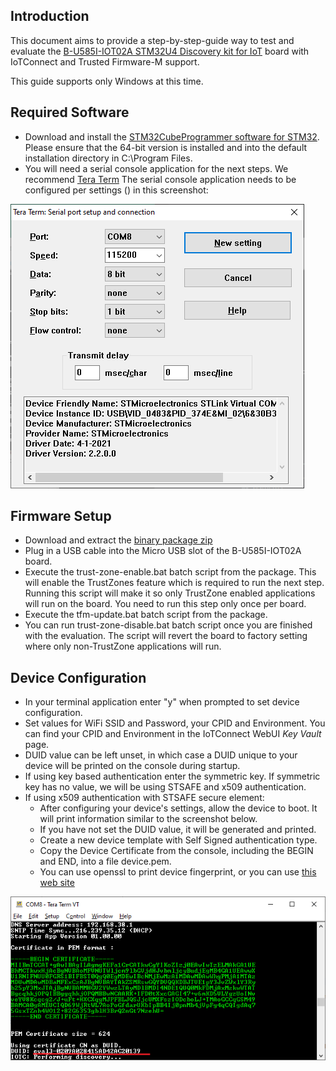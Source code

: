 ## Introduction

This document aims to provide a step-by-step-guide way to test and evaluate the 
[B-U585I-IOT02A STM32U4 Discovery kit for IoT](https://www.st.com/en/evaluation-tools/b-u585i-iot02a.html) board 
with IoTConnect and Trusted Firmware-M support.

This guide supports only Windows at this time.

## Required Software

* Download and install the [STM32CubeProgrammer software for STM32](https://www.st.com/en/development-tools/stm32cubeprog.html).
Please ensure that the 64-bit version is installed and into the default installation directory in C:\Program Files.
* You will need a serial console application for the next steps. We recommend [Tera Term](https://ttssh2.osdn.jp/index.html.en)
The serial console application needs to be configured per settings () in this screenshot:

![Tera Term Serial Settings](media/teraterm-settings.png "Tera Term Serial Settings")

## Firmware Setup

* Download and extract the [binary package zip](https://saleshosted.z13.web.core.windows.net/sdk/AzureRTOS/stm32u5-tfm-package-041823.zip)
* Plug in a USB cable into the Micro USB slot of the B-U585I-IOT02A board.
* Execute the trust-zone-enable.bat batch script from the package. 
This will enable the TrustZones feature which is required to run the next step.
Running this script will make it so only TrustZone enabled applications will run on the board.
You need to run this step only once per board. 
* Execute the tfm-update.bat batch script from the package.
* You can run trust-zone-disable.bat batch script once you are finished with the evaluation. 
The script will revert the board to factory setting where only non-TrustZone applications will run.

## Device Configuration

* In your terminal application enter "y" when prompted to set device configuration.
* Set values for WiFi SSID and Password, your CPID and Environment. 
You can find your CPID and Environment in the IoTConnect WebUI *Key Vault* page. 
* DUID value can be left unset, in which case a DUID  unique to your device 
will be printed on the console during startup.
* If using key based authentication enter the symmetric key. 
If symmetric key has no value, we will be using STSAFE and x509 authentication.
* If using x509 authentication with STSAFE secure element:
  * After configuring your device's settings, allow the device to boot. 
It will print information similar to the screenshot below.
  * If you have not set the DUID value, it will be generated and printed. 
  * Create a new device template with Self Signed authentication type. 
  * Copy the Device Certificate from the console, including the BEGIN and END, 
into a file device.pem.
  * You can use openssl to print device fingerprint, or you can use [this web site](https://www.samltool.com/fingerprint.php)

![Certificate and DUID Screemshot](media/duid-and-certifciate-console.png "Certificate and DUID Screemshot")
